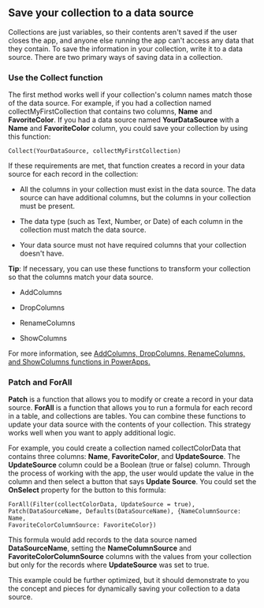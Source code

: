 Save your collection to a data source
-------------------------------------

Collections are just variables, so their contents aren't saved if the
user closes the app, and anyone else running the app can't access any
data that they contain. To save the information in your collection,
write it to a data source. There are two primary ways of saving data in
a collection.

### Use the Collect function

The first method works well if your collection's column names match
those of the data source. For example, if you had a collection
named collectMyFirstCollection that contains two columns, **Name** and
**FavoriteColor**. If you had a data source named **YourDataSource**
with a **Name** and **FavoriteColor** column, you could save your
collection by using this function:

```
Collect(YourDataSource, collectMyFirstCollection)
```

If these requirements are met, that function creates a record in your
data source for each record in the collection:

-   All the columns in your collection must exist in the data source.
    The data source can have additional columns, but the columns in your
    collection must be present.

-   The data type (such as Text, Number, or Date) of each column in the
    collection must match the data source.

-   Your data source must not have required columns that your collection
    doesn't have.

**Tip**: If necessary, you can use these functions to transform your collection 
so that the columns match your data source.

-   AddColumns

-   DropColumns

-   RenameColumns

-   ShowColumns

For more information, see [AddColumns, DropColumns, RenameColumns, and ShowColumns functions in PowerApps.](https://docs.microsoft.com/powerapps/maker/canvas-apps/functions/function-table-shaping)

### Patch and ForAll

**Patch** is a function that allows you to modify or create a record in
your data source. **ForAll** is a function that allows you to run a
formula for each record in a table, and collections are tables. You can
combine these functions to update your data source with the contents of
your collection. This strategy works well when you want to apply
additional logic.

For example, you could create a collection named collectColorData that
contains three columns: **Name**, **FavoriteColor**, and **UpdateSource**.
The **UpdateSource** column could be a Boolean (true or false) column.
Through the process of working with the app, the user would update the
value in the column and then select a button that says **Update Source**.
You could set the **OnSelect** property for the button to this formula:

```
ForAll(Filter(collectColorData, UpdateSource = true),
Patch(DataSourceName, Defaults(DataSourceName), {NameColumnSource: Name,
FavoriteColorColumnSource: FavoriteColor})
```

This formula would add records to the data source named
**DataSourceName**, setting the **NameColumnSource** and
**FavoriteColorColumnSource** columns with the values from your collection
but only for the records where **UpdateSource** was set to true.

This example could be further optimized, but it should demonstrate to
you the concept and pieces for dynamically saving your collection to a
data source.
 
